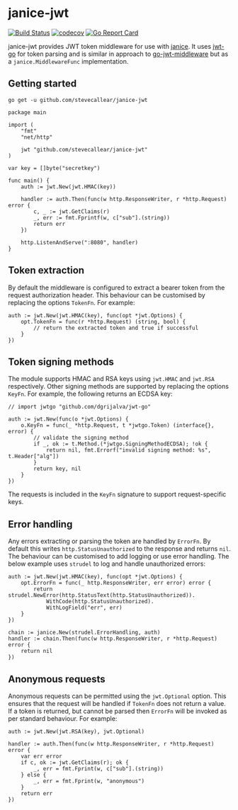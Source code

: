 # janice-jwt
[![Build Status](https://travis-ci.org/stevecallear/janice-jwt.svg?branch=master)](https://travis-ci.org/stevecallear/janice-jwt)
[![codecov](https://codecov.io/gh/stevecallear/janice-jwt/branch/master/graph/badge.svg)](https://codecov.io/gh/stevecallear/janice-jwt)
[![Go Report Card](https://goreportcard.com/badge/github.com/stevecallear/janice-jwt)](https://goreportcard.com/report/github.com/stevecallear/janice-jwt)

janice-jwt provides JWT token middleware for use with [janice](https://github.com/dgrijalva/jwt-go). It uses [jwt-go](https://github.com/dgrijalva/jwt-go) for token parsing and is similar in approach to [go-jwt-middleware](https://github.com/auth0/go-jwt-middleware) but as a `janice.MiddlewareFunc` implementation.


## Getting started
```
go get -u github.com/stevecallear/janice-jwt
```
```
package main

import (
	"fmt"
	"net/http"

	jwt "github.com/stevecallear/janice-jwt"
)

var key = []byte("secretkey")

func main() {
	auth := jwt.New(jwt.HMAC(key))

	handler := auth.Then(func(w http.ResponseWriter, r *http.Request) error {
		c, _ := jwt.GetClaims(r)
		_, err := fmt.Fprintf(w, c["sub"].(string))
		return err
	})

	http.ListenAndServe(":8080", handler)
}
```

## Token extraction
By default the middleware is configured to extract a bearer token from the request authorization header. This behaviour can be customised by replacing the options `TokenFn`. For example:
```
auth := jwt.New(jwt.HMAC(key), func(opt *jwt.Options) {
    opt.TokenFn = func(r *http.Request) (string, bool) {
        // return the extracted token and true if successful
    }
})
```

## Token signing methods
The module supports HMAC and RSA keys using `jwt.HMAC` and `jwt.RSA` respectively. Other signing methods are supported by replacing the options `KeyFn`. For example, the following returns an ECDSA key:
```
// import jwtgo "github.com/dgrijalva/jwt-go"

auth := jwt.New(func(o *jwt.Options) {
    o.KeyFn = func(_ *http.Request, t *jwtgo.Token) (interface{}, error) {
        // validate the signing method
        if _, ok := t.Method.(*jwtgo.SigningMethodECDSA); !ok {
            return nil, fmt.Errorf("invalid signing method: %s", t.Header["alg"])
        }
        return key, nil
    }
})
```
The requests is included in the `KeyFn` signature to support request-specific keys.

## Error handling
Any errors extracting or parsing the token are handled by `ErrorFn`. By default this writes `http.StatusUnauthorized` to the response and returns `nil`. The behaviour can be customised to add logging or use error handling. The below example uses `strudel` to log and handle unauthorized errors:
```
auth := jwt.New(jwt.HMAC(key), func(opt *jwt.Options) {
    opt.ErrorFn = func(_ http.ResponseWriter, err error) error {
        return strudel.NewError(http.StatusText(http.StatusUnauthorized)).
            WithCode(http.StatusUnauthorized).
            WithLogField("err", err)
    }
})

chain := janice.New(strudel.ErrorHandling, auth)
handler := chain.Then(func(w http.ResponseWriter, r *http.Request) error {
    return nil
})
```

## Anonymous requests
Anonymous requests can be permitted using the `jwt.Optional` option. This ensures that the request will be handled if `TokenFn` does not return a value. If a token is returned, but cannot be parsed then `ErrorFn` will be invoked as per standard behaviour. For example:
```
auth := jwt.New(jwt.RSA(key), jwt.Optional)

handler := auth.Then(func(w http.ResponseWriter, r *http.Request) error {
    var err error
    if c, ok := jwt.GetClaims(r); ok {
        _, err = fmt.Fprint(w, c["sub"].(string))
    } else {
        _, err = fmt.Fprint(w, "anonymous")
    }
    return err
})
```